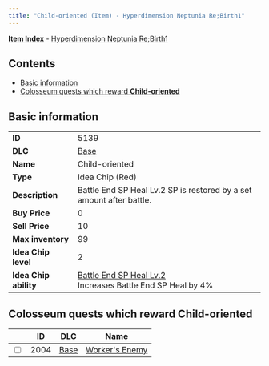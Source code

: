 ```yaml
---
title: "Child-oriented (Item) - Hyperdimension Neptunia Re;Birth1"
---
```


[**Item Index**](/neptunia/rb1/item/index.html) - [Hyperdimension Neptunia Re;Birth1](/neptunia/rb1)

## Contents

- [Basic information](#basic-information)
- [Colosseum quests which reward **Child-oriented**](#colosseum-quests-which-reward-child-oriented)

## Basic information

|   |   |
| -- | -- |
| **ID** | 5139 |
| **DLC** | [Base](/neptunia/rb1/dlc/1-base.html) |
| **Name** | Child-oriented |
| **Type** | Idea Chip (Red) |
| **Description** | Battle End SP Heal Lv.2 SP is restored by a set amount after battle. |
| **Buy Price** | 0 |
| **Sell Price** | 10 |
| **Max inventory** | 99 |
| **Idea Chip level** | 2 |
| **Idea Chip ability** | [Battle End SP Heal Lv.2](/neptunia/rb1/ability/1-9638-battle-end-sp-heal-lv-2.html)<br />Increases Battle End SP Heal by 4% |

## Colosseum quests which reward **Child-oriented**

|    | ID | DLC | Name |
| -- | -- | --- | ---- |
| <input type="checkbox" id="rb1-colosseum-1-2004" class="trackbox" /> | 2004 | [Base](/neptunia/rb1/dlc/1-base.html) | [Worker's Enemy](/neptunia/rb1/colosseum/1-2004-workers-enemy.html) |
